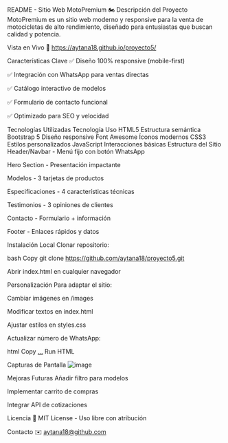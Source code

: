 README - Sitio Web MotoPremium 🏍️
Descripción del Proyecto
MotoPremium es un sitio web moderno y responsive para la venta de motocicletas de alto rendimiento, diseñado para entusiastas que buscan calidad y potencia.

Vista en Vivo
🔗 https://aytana18.github.io/proyecto5/

Características Clave
✅ Diseño 100% responsive (mobile-first)

✅ Integración con WhatsApp para ventas directas

✅ Catálogo interactivo de modelos

✅ Formulario de contacto funcional

✅ Optimizado para SEO y velocidad

Tecnologías Utilizadas
Tecnología	Uso
HTML5	Estructura semántica
Bootstrap 5	Diseño responsive
Font Awesome	Íconos modernos
CSS3	Estilos personalizados
JavaScript	Interacciones básicas
Estructura del Sitio
Header/Navbar - Menú fijo con botón WhatsApp

Hero Section - Presentación impactante

Modelos - 3 tarjetas de productos

Especificaciones - 4 características técnicas

Testimonios - 3 opiniones de clientes

Contacto - Formulario + información

Footer - Enlaces rápidos y datos

Instalación Local
Clonar repositorio:

bash
Copy
git clone https://github.com/aytana18/proyecto5.git

Abrir index.html en cualquier navegador

Personalización
Para adaptar el sitio:

Cambiar imágenes en /images

Modificar textos en index.html

Ajustar estilos en styles.css

Actualizar número de WhatsApp:

html
Copy
<a href="https://wa.me/TUNUMERO">...</a>
Run HTML

Capturas de Pantalla
![image](https://github.com/user-attachments/assets/7e1676d7-3b22-4264-9481-b17633054053)


Mejoras Futuras
Añadir filtro para modelos

Implementar carrito de compras

Integrar API de cotizaciones

Licencia
📄 MIT License - Uso libre con atribución

Contacto
✉️ aytana18@github.com
